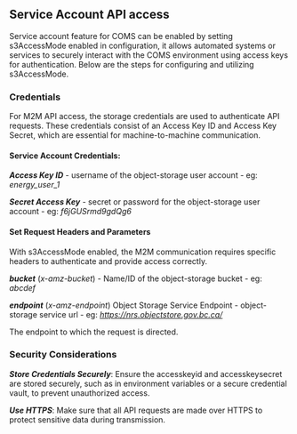 ## Service Account API access

Service account feature for COMS can be enabled by setting s3AccessMode enabled in configuration, it allows automated systems or services to securely interact with the COMS environment using access keys for authentication. Below are the steps for configuring and utilizing s3AccessMode.

### Credentials

For M2M API access, the storage credentials are used to authenticate API requests. These credentials consist of an Access Key ID and Access Key Secret, which are essential for machine-to-machine communication.

#### Service Account Credentials:
***Access Key ID*** - username of the object-storage user account - eg: *energy_user_1*

***Secret Access Key*** - secret or password for the object-storage user account - eg: *f6jGUSrmd9gdQg6*

#### Set Request Headers and Parameters

With s3AccessMode enabled, the M2M communication requires specific headers to authenticate and provide access correctly.

***bucket*** (*x-amz-bucket*) - Name/ID of the object-storage bucket - eg: *abcdef*

***endpoint*** (*x-amz-endpoint*) Object Storage Service Endpoint - object-storage service url - eg: *https://nrs.objectstore.gov.bc.ca/*

 The endpoint to which the request is directed.

### Security Considerations

***Store Credentials Securely***: Ensure the accesskeyid and accesskeysecret are stored securely, such as in environment variables or a secure credential vault, to prevent unauthorized access.
    
***Use HTTPS***: Make sure that all API requests are made over HTTPS to protect sensitive data during transmission.